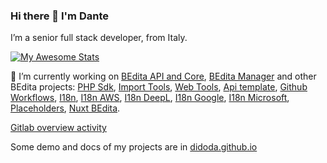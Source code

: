 ### Hi there 👋 I'm Dante

I’m a senior full stack developer, from Italy.

[![My Awesome Stats](https://awesome-github-stats.azurewebsites.net/user-stats/didoda?cardType=level&theme=radical)](https://git.io/awesome-stats-card)

🔭 I’m currently working on [BEdita API and Core](https://github.com/bedita/bedita), [BEdita Manager](https://github.com/bedita/manager) and other BEdita projects: [PHP Sdk](https://github.com/bedita/php-sdk), [Import Tools](https://github.com/bedita/import-tools), [Web Tools](https://github.com/bedita/web-tools), [Api template](https://github.com/bedita/api-template), [Github Workflows](https://github.com/bedita/github-workflow), [I18n](https://github.com/bedita/i18n), [I18n AWS](https://github.com/bedita/i18n-aws), [I18n DeepL](https://github.com/bedita/i18n-deepl), [I18n Google](https://github.com/bedita/i18n-google), [I18n Microsoft](https://github.com/bedita/i18n-microsoft), [Placeholders](https://github.com/bedita/placeholders), [Nuxt BEdita](https://github.com/atlasconsulting/nuxt-bedita).

[Gitlab overview activity](https://gitlab.com/didoda)

Some demo and docs of my projects are in [didoda.github.io](https://didoda.github.io/)

<!--

[![My GitHub stats](https://github-readme-stats.vercel.app/api?username=didoda&show_icons=true&theme=radical)](https://github.com/didoda)


<a href="https://github.com/didoda/manager">
  <img align="center" src="https://github-readme-stats.vercel.app/api/pin/?username=didoda&repo=manager" />
</a>

[![Readme Card](https://github-readme-stats.vercel.app/api/pin/?username=didoda&repo=manager)](https://github.com/didoda/manager)
[![Top Langs](https://github-readme-stats.vercel.app/api/top-langs/?username=didoda&layout=compact&langs_count=8)](https://github.com/didoda)

**didoda/didoda** is a ✨ _special_ ✨ repository because its `README.md` (this file) appears on your GitHub profile.

Here are some ideas to get you started:

- 🔭 I’m currently working on ...
- 🌱 I’m currently learning ...
- 👯 I’m looking to collaborate on ...
- 🤔 I’m looking for help with ...
- 💬 Ask me about ...
- 📫 How to reach me: ...
- 😄 Pronouns: ...
- ⚡ Fun fact: ...
-->
